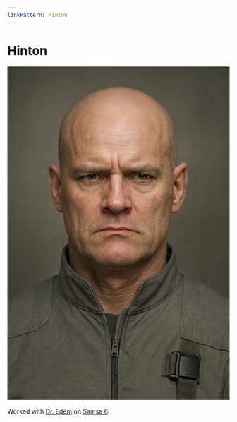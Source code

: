 ```yaml
---
linkPattern: Hinton
---
```

# Hinton

<div class="grid" markdown>

![Portrait](./hinton.png)

<div markdown>

Worked with [Dr. Edem](dr-edem.md) on [Samsa 6](../places/samsa-6/index.md).

</div>
</div>
